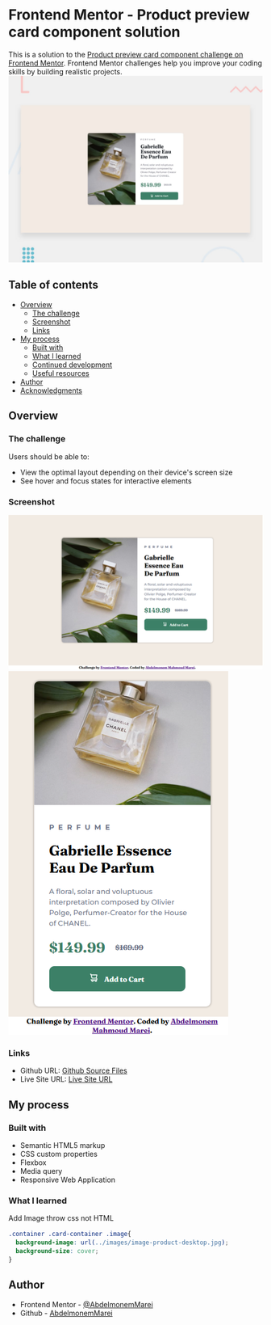 # Frontend Mentor - Product preview card component solution

This is a solution to the [Product preview card component challenge on Frontend Mentor](https://www.frontendmentor.io/challenges/product-preview-card-component-GO7UmttRfa). Frontend Mentor challenges help you improve your coding skills by building realistic projects. 
![Design preview for the Product preview card component coding challenge](./design/desktop-preview.jpg)

## Table of contents

- [Overview](#overview)
  - [The challenge](#the-challenge)
  - [Screenshot](#screenshot)
  - [Links](#links)
- [My process](#my-process)
  - [Built with](#built-with)
  - [What I learned](#what-i-learned)
  - [Continued development](#continued-development)
  - [Useful resources](#useful-resources)
- [Author](#author)
- [Acknowledgments](#acknowledgments)


## Overview

### The challenge

Users should be able to:

- View the optimal layout depending on their device's screen size
- See hover and focus states for interactive elements

### Screenshot

![Large Screen](./screenshot1.png) 
![Small Screen](./screenshot2.png) 


### Links

- Github URL: [Github Source Files](https://github.com/AbdelmonemMarei/Front-End-Mentor-Challenges/tree/main/Newbie/product-preview-card-component-main)
- Live Site URL: [Live Site URL](https://abdelmonemmarei.github.io/Front-End-Mentor-Challenges/Newbie/four-card-feature-section-master/)

## My process

### Built with

- Semantic HTML5 markup
- CSS custom properties
- Flexbox
- Media query
- Responsive Web Application

### What I learned

Add Image throw css not HTML
```css
.container .card-container .image{
  background-image: url(../images/image-product-desktop.jpg);
  background-size: cover;
}
```

## Author
- Frontend Mentor - [@AbdelmonemMarei](https://www.frontendmentor.io/profile/AbdelmonemMarei)
- Github - [AbdelmonemMarei](https://github.com/AbdelmonemMarei)

